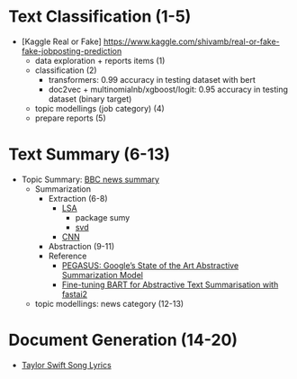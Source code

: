 # Text Classification (1-5)
* [Kaggle Real or Fake] https://www.kaggle.com/shivamb/real-or-fake-fake-jobposting-prediction
  * data exploration + reports items (1)
  * classification (2)
    *  transformers: 0.99 accuracy in testing dataset with bert
    *  doc2vec + multinomialnb/xgboost/logit: 0.95 accuracy in testing dataset (binary target)
  * topic modellings (job category) (4)
  * prepare reports (5)


# Text Summary (6-13)
* Topic Summary: [BBC news summary](https://www.kaggle.com/pariza/bbc-news-summary) 
    - Summarization 
      - Extraction (6-8)
        - [LSA](https://github.com/luisfredgs/LSA-Text-Summarization)
          - package sumy 
          - [svd](https://www.youtube.com/watch?v=OIe48iAqh8E&list=LL&index=1)
        - [CNN](https://github.com/alexvlis/extractive-document-summarization) 
      - Abstraction (9-11)
      - Reference
        -  [PEGASUS: Google’s State of the Art Abstractive Summarization Model](https://towardsdatascience.com/pegasus-google-state-of-the-art-abstractive-summarization-model-627b1bbbc5ce) 
        - [Fine-tuning BART for Abstractive Text Summarisation with fastai2](https://medium.com/curation-corporation/fine-tuning-bart-for-abstractive-text-summarisation-with-fastai2-d7a2ad676a13)
    - topic modellings: news category (12-13)


# Document Generation (14-20)
* [Taylor Swift Song Lyrics](https://www.kaggle.com/PromptCloudHQ/taylor-swift-song-lyrics-from-all-the-albums)
